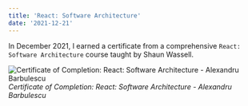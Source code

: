 ```yaml
---
title: 'React: Software Architecture'
date: '2021-12-21'
---
```


In December 2021, I earned a certificate from a comprehensive `React: Software Architecture` course taught by Shaun Wassell.

![Certificate of Completion: React: Software Architecture - Alexandru Barbulescu](/images/certifications/react/react-software-architecture.webp)
_Certificate of Completion: React: Software Architecture - Alexandru Barbulescu_
